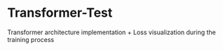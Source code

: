 # Transformer-Test
Transformer architecture implementation + Loss visualization during the training process
